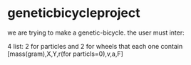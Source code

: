 # geneticbicycleproject
we are trying to make a genetic-bicycle.
the user  must inter:


4 list: 2 for particles and 2 for wheels that each one contain [mass(gram),X,Y,r(for particls=0),v,a,F]


